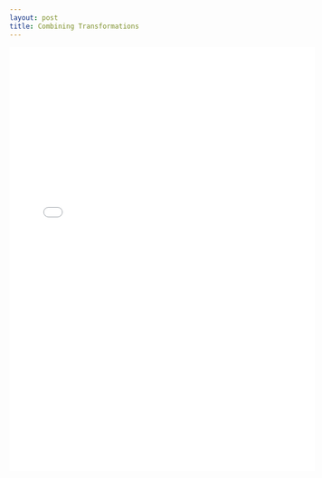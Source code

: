 ```yaml
---
layout: post
title: Combining Transformations
---
```


<iframe height="750" width="540" frameborder="0" src="//www.ck12.org/assessment/ui/embed.html?test/detail/5985b1fa9616aa50ebc6c304&collectionHandle=analysis&collectionCreatorID=3&conceptCollectionHandle=analysis-::-combining-transformations" ></iframe>